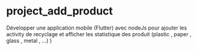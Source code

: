 # project_add_product
Développer une application mobile (Flutter) avec nodeJs pour ajouter les activity de recyclage et afficher les statistique des produit (plastic , paper , glass , metal , ...) )
